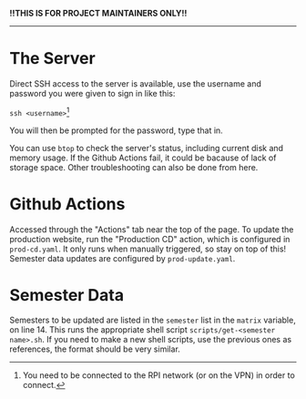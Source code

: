 **!!THIS IS FOR PROJECT MAINTAINERS ONLY!!**

---

# The Server

Direct SSH access to the server is available, use the username and password you were given to sign in like this:

`ssh <username>`[^network]

You will then be prompted for the password, type that in.

You can use `btop` to check the server's status, including current disk and memory usage. If the Github Actions fail, it could be bacause of lack of storage space. Other troubleshooting can also be done from here.

[^network]: You need to be connected to the RPI network (or on the VPN) in order to connect.

# Github Actions

Accessed through the "Actions" tab near the top of the page. To update the production website, run the "Production CD" action, which is configured in `prod-cd.yaml`. It only runs when manually triggered, so stay on top of this! Semester data updates are configured by `prod-update.yaml`.

# Semester Data

Semesters to be updated are listed in the `semester` list in the `matrix` variable, on line 14. This runs the appropriate shell script `scripts/get-<semester name>.sh`. If you need to make a new shell scripts, use the previous ones as references, the format should be very similar.
